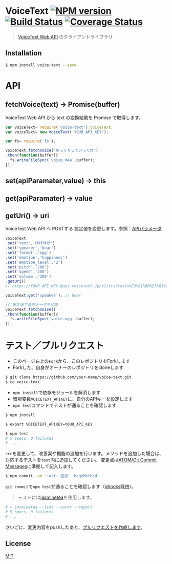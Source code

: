 # VoiceText [![NPM version][npm-image]][npm] [![Build Status][travis-image]][travis] [![Coverage Status][coveralls-image]][coveralls]

> [VoiceText Web API](https://cloud.voicetext.jp/webapi/docs/api) のクライアントライブラリ

## Installation

```bash
$ npm install voice-text --save
```

# API

## fetchVoice(text) -> Promise(buffer)

VoiceText Web API から text の変換結果を Promise で取得します。

```js
var VoiceText= require('voice-text').VoiceText;
var voiceText= new VoiceText('YOUR_API_KEY');

var fs= require('fs');

voiceText.fetchVoice('ゆっくりしていってね')
.then(function(buffer){
  fs.writeFileSync('voice.m4a',buffer);
});
```

## set(apiParamater,value) -> this
## get(apiParamater) -> value
## getUri() -> uri

VoiceText Web API へ POSTする 設定値を変更します。参照：[APIパラメータ](https://cloud.voicetext.jp/webapi/docs/api#section-3)

```js
voiceText
.set('text','ほげほげ')
.set('speaker','bear')
.set('format','ogg')
.set('emotion','happiness')
.set('emotion_level','2')
.set('pitch','200')
.set('speed','200')
.set('volume','200')
.getUri()
// https://YOUR_API_KEY:@api.voicetext.jp/v1/tts?text=%E3%81%BB%E3%81%92%E3%81%BB%E3%81%92&speaker=bear&format=ogg&emotion=happiness&emotion_level=2&pitch=200&speed=200&volume=200

voiceText.get('speaker'); // bear

// 設定値で音声データを作成
voiceText.fetchVoice()
.then(function(buffer){
  fs.writeFileSync('voice.ogg',buffer);
});
```

# テスト／プルリクエスト

* このページ右上の`Fork`から、このレポジトリをForkします
* Forkした、自身がオーナーのレポジトリをcloneします

```bash
$ git clone https://github.com/your-name/voice-text.git
$ cd voice-text
```

* `npm install`で依存モジュールを解消します
* 環境変数`VOICETEXT_APIKEY`に、自分のAPIキーを設定します
* `npm test`コマンドでテストが通ることを確認します

```bash
$ npm install

$ export VOICETEXT_APIKEY=YOUR_API_KEY

$ npm test
# 5 specs, 0 failures
# ...
```

`src`を変更して、改善案や機能の追加を行います。メソッドを追加した場合は、対応するテストを`test`内に追加してください。
変更点は[ATOM/Git Commit Messages](https://github.com/atom/atom/blob/master/CONTRIBUTING.md#git-commit-messages)に準拠して記入します。

```bash
$ npm commit -am ':art: 追加：.hogeMethod'
```

`git commit`で`npm test`が通ることを確認します（[ghooks](https://github.com/gtramontina/ghooks)経由）。

> テストには[jasminetea](https://github.com/59naga/jasminetea)を使用します。

```bash
# > jasminetea --lint --cover --report
# 5 specs, 0 failures
# ...
```

さいごに、変更内容をpushしたあと、[プルリクエストを作成します](https://github.com/59naga/voice-text/pulls)。

License
---
[MIT][License]

[License]: http://59naga.mit-license.org/

[sauce-image]: http://soysauce.berabou.me/u/59798/voice-text.svg
[sauce]: https://saucelabs.com/u/59798
[npm-image]:https://img.shields.io/npm/v/voice-text.svg?style=flat-square
[npm]: https://npmjs.org/package/voice-text
[travis-image]: http://img.shields.io/travis/59naga/voice-text.svg?style=flat-square
[travis]: https://travis-ci.org/59naga/voice-text
[coveralls-image]: http://img.shields.io/coveralls/59naga/voice-text.svg?style=flat-square
[coveralls]: https://coveralls.io/r/59naga/voice-text?branch=master
